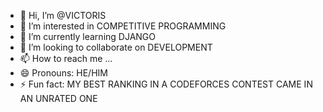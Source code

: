 - 👋 Hi, I’m @VICTORIS
- 👀 I’m interested in COMPETITIVE PROGRAMMING
- 🌱 I’m currently learning DJANGO
- 💞️ I’m looking to collaborate on DEVELOPMENT
- 📫 How to reach me ...
- 😄 Pronouns: HE/HIM
- ⚡ Fun fact: MY BEST RANKING IN A CODEFORCES CONTEST CAME IN AN UNRATED ONE 

<!---
12SHIVANSH-SINGH/12SHIVANSH-SINGH is a ✨ special ✨ repository because its `README.md` (this file) appears on your GitHub profile.
You can click the Preview link to take a look at your changes.
--->
